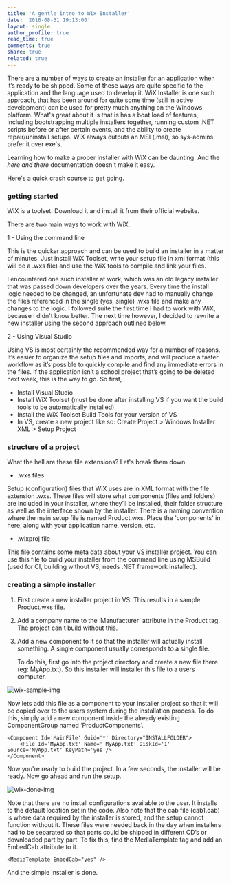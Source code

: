 ```yaml
---
title: 'A gentle intro to Wix Installer'
date: '2016-08-31 19:13:00'
layout: single
author_profile: true
read_time: true
comments: true
share: true
related: true
---
```


There are a number of ways to create an installer for an application when it’s ready to be shipped. Some of these ways are quite specific to the application and the language used to develop it. WiX Installer is one such approach, that has been around for quite some time (still in active development) can be used for pretty much anything on the Windows platform. What's great about it is that is has a boat load of features, including bootstrapping multiple installers together, running custom .NET scripts before or after certain events, and the ability to create repair/uninstall setups. WiX always outputs an MSI (.msi), so sys-admins prefer it over exe's. 

Learning how to make a proper installer with WiX can be daunting. And the *here and there* documentation doesn't make it easy.

Here's a quick crash course to get going.



### getting started



WiX is a toolset. Download it and install it from their official website. 

There are two main ways to work with WiX.



1 - Using the command line

This is the quicker approach and can be used to build an installer in a matter of minutes. Just install WiX Toolset, write your setup file in xml format (this will be a .wxs file) and use the WiX tools to compile and link your files. 

I encountered one such installer at work, which was an old legacy installer that was passed down developers over the years. Every time the install logic needed to be changed, an unfortunate dev had to manually change the files referenced in the single (yes, single) .wxs file and make any changes to the logic. I followed suite the first time I had to work with WiX, because I didn't know better. The next time however, I decided to rewrite a new installer using the second approach outlined below. 



2 - Using Visual Studio

Using VS is most certainly the recommended way for a number of reasons. It’s easier to organize the setup files and imports, and will produce a faster workflow as it’s possible to quickly compile and find any immediate errors in the files. If the application isn’t a school project that’s going to be deleted next week, this is the way to go. So first,

- Install Visual Studio
- Install WiX Toolset (must be done after installing VS if you want the build tools to be automatically installed)
- Install the WiX Toolset Build Tools for your version of VS
- In VS, create a new project like so:  Create Project > Windows Installer XML > Setup Project




### structure of a project



What the hell are these file extensions? Let's break them down.

- .wxs files

Setup (configuration) files that WiX uses are in XML format with the file extension .wxs. These files will store what components (files and folders) are included in your installer, where they’ll be installed, their folder structure as well as the interface shown by the installer. There is a naming convention where the main setup file is named Product.wxs. Place the 'components' in here, along with your application name, version, etc.

- .wixproj file  

This file contains some meta data about your VS installer project. You can use this file to build your installer from the command line using MSBuild (used for CI, building without VS, needs .NET framework installed).



### creating a simple installer



1. First create a new installer project in VS. This results in a sample Product.wxs file.

2. Add a company name to the ‘Manufacturer’ attribute in the Product tag. The project can't build without this.

3. Add a new component to it so that the installer will actually install something. A single component usually corresponds to a single file. 

   To do this, first go into the project directory and create a new file there (eg: MyApp.txt). So this installer will installer this file to a users computer.

![wix-sample-img](http://uvinw.github.io/assets/images/2016-08-31-wix-sample.png)

Now lets add this file as a component to your installer project so that it will be copied over to the users system during the installation process. To do this, simply add a new component inside the already existing ComponentGroup named ‘ProductComponents’.

```
<Component Id='MainFile' Guid='*' Directory="INSTALLFOLDER">
    <File Id=’MyApp.txt' Name=' MyApp.txt' DiskId='1' Source='MyApp.txt' KeyPath='yes'/>
</Component>
```

Now you're ready to build the project. In a few seconds, the installer will be ready. Now go ahead and run the setup.

![wix-done-img](http://uvinw.github.io/assets/images/2016-08-31-wix-done.png)

Note that there are no install configurations available to the user. It installs to the default location set in the code. Also note that the cab file (cab1.cab) is where data required by the installer is stored, and the setup cannot function without it. These files were needed back in the day when installers had to be separated so that parts could be shipped in different CD’s or downloaded part by part. To fix this, find the MediaTemplate tag and add an EmbedCab attribute to it.

```
<MediaTemplate EmbedCab="yes" />
```

And the simple installer is done.